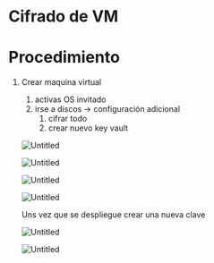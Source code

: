 # Cifrado de VM

# Procedimiento

1. Crear maquina virtual
    1. activas OS invitado
    2.  irse a discos → configuración adicional 
        1. cifrar todo 
        2. crear nuevo key vault
    
    ![Untitled](Cifrado%20de%20VM%20c1e313a304f04b298d38d72d9c0a8d99/Untitled.png)
    
    ![Untitled](Cifrado%20de%20VM%20c1e313a304f04b298d38d72d9c0a8d99/Untitled%201.png)
    
    ![Untitled](Cifrado%20de%20VM%20c1e313a304f04b298d38d72d9c0a8d99/Untitled%202.png)
    
    ![Untitled](Cifrado%20de%20VM%20c1e313a304f04b298d38d72d9c0a8d99/Untitled%203.png)
    
    Uns vez que se despliegue crear una nueva clave
    
    ![Untitled](Cifrado%20de%20VM%20c1e313a304f04b298d38d72d9c0a8d99/Untitled%204.png)
    
    ![Untitled](Cifrado%20de%20VM%20c1e313a304f04b298d38d72d9c0a8d99/Untitled%205.png)